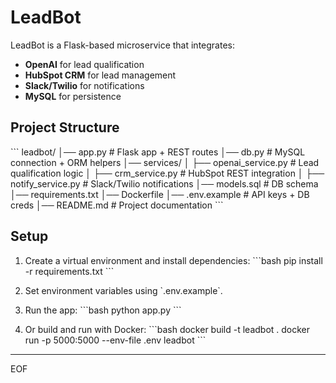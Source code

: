 # LeadBot

LeadBot is a Flask-based microservice that integrates:
- **OpenAI** for lead qualification
- **HubSpot CRM** for lead management
- **Slack/Twilio** for notifications
- **MySQL** for persistence

## Project Structure
\`\`\`
leadbot/
│── app.py                # Flask app + REST routes
│── db.py                 # MySQL connection + ORM helpers
│── services/
│    ├── openai_service.py    # Lead qualification logic
│    ├── crm_service.py       # HubSpot REST integration
│    ├── notify_service.py    # Slack/Twilio notifications
│── models.sql            # DB schema
│── requirements.txt
│── Dockerfile
│── .env.example          # API keys + DB creds
│── README.md             # Project documentation
\`\`\`

## Setup

1. Create a virtual environment and install dependencies:
   \`\`\`bash
   pip install -r requirements.txt
   \`\`\`

2. Set environment variables using \`.env.example\`.

3. Run the app:
   \`\`\`bash
   python app.py
   \`\`\`

4. Or build and run with Docker:
   \`\`\`bash
   docker build -t leadbot .
   docker run -p 5000:5000 --env-file .env leadbot
   \`\`\`

---
EOF